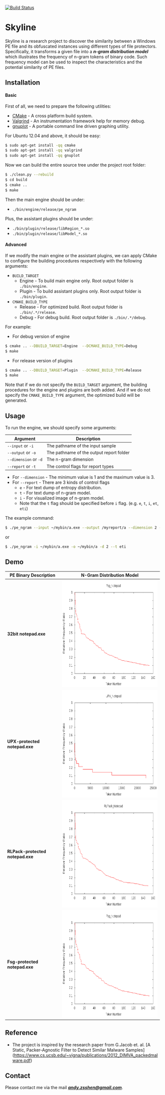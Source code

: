 [![Build Status](https://travis-ci.org/ZSShen/C-Common-Data-Structures.svg?branch=master)](https://travis-ci.org/ZSShen/C-Common-Data-Structures)  

# **Skyline**  

Skyline is a research project to discover the similarity between a Windows PE file and its obfuscated instances using different types of file protectors. Specifically, it transforms a given file into a ***n-gram distribution model*** which illustrates the frequency of n-gram tokens of binary code. Such frequency model can be used to inspect the characteristics and the potential similarity of PE files.  

## **Installation**  
#### **Basic**  
First of all, we need to prepare the following utilities:
- [CMake] - A cross platform build system.
- [Valgrind] - An instrumentation framework help for memory debug.
- [gnuplot] - A portable command line driven graphing utility.

For Ubuntu 12.04 and above, it should be easy:
``` sh
$ sudo apt-get install -qq cmake
$ sudo apt-get install -qq valgrind
$ sudo apt-get install -qq gnuplot
```
Now we can build the entire source tree under the project root folder:
``` sh
$ ./clean.py --rebuild
$ cd build
$ cmake ..
$ make
```
Then the main engine should be under:  
- `./bin/engine/release/pe_ngram`  

Plus, the assistant plugins should be under:
- `./bin/plugin/release/libRegion_*.so`
- `./bin/plugin/release/libModel_*.so`

#### **Advanced**  
If we modify the main engine or the assistant plugins, we can apply CMake to configure the building procedures respectively with the following arguments:  
- `BUILD_TARGET`  
  + Engine - To build main engine only. Root output folder is `./bin/engine`.
  + Plugin - To build assistant plugins only. Root output folder is `./bin/plugin`.
- `CMAKE_BUILD_TYPE`
  + Release - For optimized build. Root output folder is `./bin/.*/release`.
  + Debug - For debug build. Root output folder is `./bin/.*/debug`.

For example:
- For debug version of engine  
``` sh
$ cmake .. --DBUILD_TARGET=Engine  --DCMAKE_BUILD_TYPE=Debug
$ make
```
- For release version of plugins
``` sh
$ cmake .. --DBUILD_TARGET=Plugin  --DCMAKE_BUILD_TYPE=Release
$ make
```
Note that if we do not specify the `BUILD_TARGET` argument, the building procedures for the engine and plugins are both added. And if we do not specify the `CMAKE_BUILD_TYPE` argument, the optimized build will be generated.

## **Usage**
To run the engine, we should specify some arguments:  

| Argument | Description |
| ------------- | ------------- |
| `--input` or `-i` | The pathname of the input sample |
| `--output` or `-o` | The pathname of the output report folder |
| `--dimension` or `-d` | The n-gram dimension |
| `--report` or `-t` | The control flags for report types |

- For `--dimension` - The minimum value is 1 and the maximum value is 3.
- For `--report` - There are 3 kinds of control flags
  + `e` - For text dump of entropy distribution.
  + `t` - For text dump of n-gram model.
  + `i` - For visualized image of n-gram model.
  + Note that the `t` flag should be specified before `i` flag. (e.g. `e`, `t`, `i`, `et`, `eti`)

The example command:
```sh
$ ./pe_ngram --input ~/mybin/a.exe --output /myreport/a --dimension 2 --report eti
```
or
```sh
$ ./pe_ngram -i ~/mybin/a.exe -o ~/mybin/a -d 2 --t eti
```

## **Demo**
| PE Binary Description | N-Gram Distribution Model |
| ------------- | ------------- |
| **32bit notepad.exe** | <img src="https://raw.githubusercontent.com/ZSShen/PE-NGram-Analysis/master/res/picture/Fsg_Notepad_ngram_model.png" width="460px" height="350px"/> |
| **UPX-protected notepad.exe** | <img src="https://raw.githubusercontent.com/ZSShen/PE-NGram-Analysis/master/res/picture/UPX_Notepad_ngram_model.png" width="440px" height="350px"/> |
| **RLPack-protected notepad.exe** | <img src="https://raw.githubusercontent.com/ZSShen/PE-NGram-Analysis/master/res/picture/RLPack_Notepad_ngram_model.png" width="440px" height="350px"/> |
| **Fsg-protected notepad.exe** | <img src="https://raw.githubusercontent.com/ZSShen/PE-NGram-Analysis/master/res/picture/Fsg_Notepad_ngram_model.png" width="440px" height="350px"/> |

## **Reference**
+ The project is inspired by the research paper from G.Jacob et. al.
  [A Static, Packer-Agnostic Filter to Detect Similar Malware Samples]
  (https://www.cs.ucsb.edu/~vigna/publications/2012_DIMVA_packedmalware.pdf)

## **Contact**
Please contact me via the mail ***andy.zsshen@gmail.com***.  

[CMake]:http://www.cmake.org/
[Valgrind]:http://valgrind.org/
[gnuplot]:http://www.gnuplot.info/
